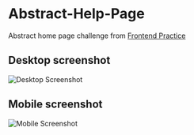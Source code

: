 # Abstract-Help-Page

Abstract home page challenge from [Frontend Practice](https://www.frontendpractice.com/)

## Desktop screenshot

![Desktop Screenshot](md-asssets/desktop-screenshot.jpeg)

## Mobile screenshot

![Mobile Screenshot](md-asssets/mobile-screenshot.jpeg)
